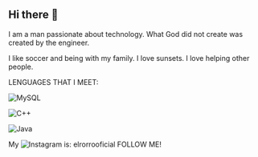## Hi there 👋
I am a man passionate about technology. What God did not create was created by the engineer.

I like soccer and being with my family. I love sunsets.
I love helping other people.

LENGUAGES THAT I MEET:

![MySQL](https://img.shields.io/badge/mysql-4479A1.svg?style=for-the-badge&logo=mysql&logoColor=white)

![C++](https://img.shields.io/badge/c++-%2300599C.svg?style=for-the-badge&logo=c%2B%2B&logoColor=white)

![Java](https://img.shields.io/badge/java-%23ED8B00.svg?style=for-the-badge&logo=openjdk&logoColor=white)

 My ![Instagram](https://img.shields.io/badge/Instagram-%23E4405F.svg?style=for-the-badge&logo=Instagram&logoColor=white)  is: elrorrooficial  FOLLOW ME!


<!--
**elrorro420/elrorro420** is a ✨ _special_ ✨ repository because its `README.md` (this file) appears on your GitHub profile.

Here are some ideas to get you started:

- 🔭 I’m currently working on ...
- 🌱 I’m currently learning ...
- 👯 I’m looking to collaborate on ...
- 🤔 I’m looking for help with ...
- 💬 Ask me about ...
- 📫 How to reach me: ...
- 😄 Pronouns: ...
- ⚡ Fun fact: ...
-->
